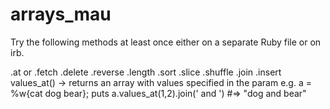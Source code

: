 # arrays_mau
Try the following methods at least once either on a separate Ruby file or on irb.

.at or .fetch
.delete
.reverse
.length
.sort
.slice
.shuffle
.join
.insert
values_at() -> returns an array with values specified in the param
e.g. a = %w{cat dog bear}; puts a.values_at(1,2).join(' and ') #=> "dog and bear"
